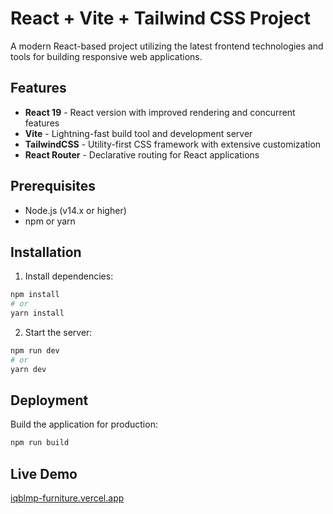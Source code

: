 # React + Vite + Tailwind CSS Project
A modern React-based project utilizing the latest frontend technologies and tools for building responsive web applications.

## Features
- **React 19** - React version with improved rendering and concurrent features
- **Vite** - Lightning-fast build tool and development server
- **TailwindCSS** - Utility-first CSS framework with extensive customization
- **React Router** - Declarative routing for React applications

## Prerequisites
- Node.js (v14.x or higher)
- npm or yarn

## Installation
1. Install dependencies:
  ```bash
  npm install
  # or
  yarn install
  ```

2. Start the server:
  ```bash
  npm run dev
  # or
  yarn dev
  ```

## Deployment
Build the application for production:

```bash
npm run build
```

## Live Demo
[iqblmp-furniture.vercel.app](https://iqblmp-furniture.vercel.app)
